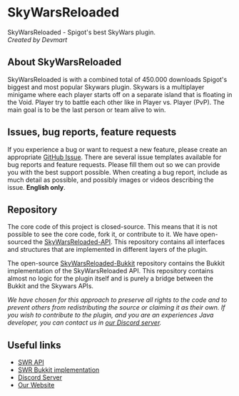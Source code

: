 # SkyWarsReloaded
SkyWarsReloaded - Spigot's best SkyWars plugin.  
_Created by Devmart_

## About SkyWarsReloaded
SkyWarsReloaded is with a combined total of 450.000 downloads Spigot's biggest and most popular Skywars plugin. 
Skywars is a multiplayer minigame where each player starts off on a separate island that is floating in the Void.
Player try to battle each other like in Player vs. Player (PvP). The main goal is to be the last person or team alive to win.

## Issues, bug reports, feature requests
If you experience a bug or want to request a new feature, please create an appropriate [GitHub Issue](https://github.com/dev-mart/SkyWarsReloaded/issues).
There are several issue templates available for bug reports and feature requests. Please fill them out so we can provide you with the best support possible.
When creating a bug report, include as much detail as possible, and possibly images or videos describing the issue. **English only**.

## Repository
The core code of this project is closed-source. This means that it is not possible to see the core code, fork it, or contribute to it.
We have open-sourced the [SkyWarsReloaded-API](https://github.com/dev-mart/SkyWarsReloaded-API).
This repository contains all interfaces and structures that are implemented in different layers of the plugin.

The open-source [SkyWarsReloaded-Bukkit](https://github.com/dev-mart/SkyWarsReloaded-Bukkit) repository contains the Bukkit implementation of the SkyWarsReloaded API. 
This repository contains almost no logic for the plugin itself and is purely a bridge between the Bukkit and the Skywars APIs.

_We have chosen for this approach to preserve all rights to the code and to prevent others from redistributing the source or claiming it as their own.
If you wish to contribute to the plugin, and you are an experiences Java developer, you can contact us in [our Discord server](https://www.gcnt.net/discord)._

## Useful links
- [SWR API](https://github.com/dev-mart/SkyWarsReloaded-API)
- [SWR Bukkit implementation](https://github.com/dev-mart/SkyWarsReloaded-Bukkit)
- [Discord Server](https://www.gcnt.net/discord)
- [Our Website](https://devmart.net)
